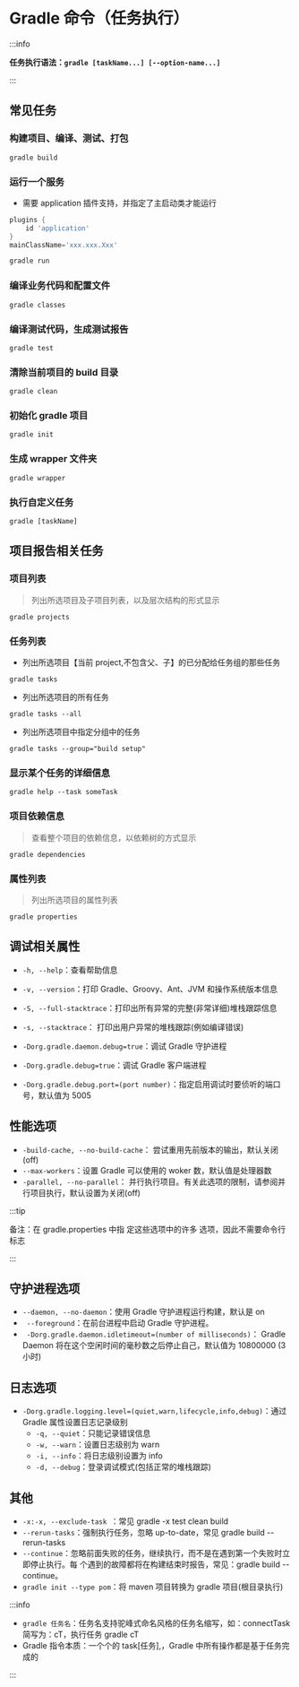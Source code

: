 # Gradle 命令（任务执行）

:::info

**任务执行语法：`gradle [taskName...] [--option-name...]`** 

::: 

## 常见任务

### 构建项目、编译、测试、打包

```shell
gradle build
```

### 运行一个服务

- 需要 application 插件支持，并指定了主启动类才能运行

```gradle
plugins {
    id 'application'
}
mainClassName='xxx.xxx.Xxx'
```

```gradle
gradle run
```

### 编译业务代码和配置文件

```shell
gradle classes
```

### 编译测试代码，生成测试报告

```shell
gradle test
```

### 清除当前项目的 build 目录

```shell
gradle clean
```

### 初始化 gradle 项目

```shell
gradle init
```

### 生成 wrapper 文件夹

```shell
gradle wrapper
```

### 执行自定义任务

```shell
gradle [taskName]
```



## 项目报告相关任务

### 项目列表

> 列出所选项目及子项目列表，以及层次结构的形式显示

```shell
gradle projects
```

### 任务列表

- 列出所选项目【当前 project,不包含父、子】的已分配给任务组的那些任务

```shell
gradle tasks
```

- 列出所选项目的所有任务

```shell
gradle tasks --all
```

- 列出所选项目中指定分组中的任务

```shell
gradle tasks --group="build setup"
```

### 显示某个任务的详细信息

```shell
gradle help --task someTask
```

### 项目依赖信息

> 查看整个项目的依赖信息，以依赖树的方式显示

```shell
gradle dependencies
```

### 属性列表

> 列出所选项目的属性列表

```shell
gradle properties
```

## 调试相关属性

- `-h, --help`：查看帮助信息
- `-v, --version`：打印 Gradle、Groovy、Ant、JVM 和操作系统版本信息
- `-S, --full-stacktrace`：打印出所有异常的完整(非常详细)堆栈跟踪信息

- `-s, --stacktrace`： 打印出用户异常的堆栈跟踪(例如编译错误)
- `-Dorg.gradle.daemon.debug=true`：调试 Gradle 守护进程
- `-Dorg.gradle.debug=true`：调试 Gradle 客户端进程
- `-Dorg.gradle.debug.port=(port number)`：指定启用调试时要侦听的端口号，默认值为 5005

## 性能选项

- `-build-cache, --no-build-cache`： 尝试重用先前版本的输出，默认关闭(off) 
- `--max-workers`：设置 Gradle 可以使用的 woker 数，默认值是处理器数 
- `-parallel, --no-parallel`： 并行执行项目。有关此选项的限制，请参阅并行项目执行，默认设置为关闭(off)

:::tip

备注：在 gradle.properties 中指 定这些选项中的许多 选项，因此不需要命令行标志

:::

## 守护进程选项

- `--daemon, --no-daemon`：使用 Gradle 守护进程运行构建，默认是 on
- ` --foreground`：在前台进程中启动 Gradle 守护进程。
- ` -Dorg.gradle.daemon.idletimeout=(number of milliseconds)`： Gradle Daemon 将在这个空闲时间的毫秒数之后停止自己，默认值为 10800000 (3 小时)

## 日志选项

- `-Dorg.gradle.logging.level=(quiet,warn,lifecycle,info,debug)`：通过 Gradle 属性设置日志记录级别
  - `-q, --quiet`：只能记录错误信息 
  - `-w, --warn`：设置日志级别为 warn 
  - `-i, --info`：将日志级别设置为 info
  - `-d, --debug`：登录调试模式(包括正常的堆栈跟踪)

## 其他

- `-x:-x, --exclude-task `：常见 gradle -x test clean build 
- `--rerun-tasks`：强制执行任务，忽略 up-to-date，常见 gradle build --rerun-tasks 
- `--continue`：忽略前面失败的任务，继续执行，而不是在遇到第一个失败时立即停止执行。每 个遇到的故障都将在构建结束时报告，常见：gradle build --continue。 
- `gradle init --type pom`：将 maven 项目转换为 gradle 项目(根目录执行) 

:::info

- `gradle 任务名`：任务名支持驼峰式命名风格的任务名缩写，如：connectTask 简写为：cT，执行任务 gradle cT
- Gradle 指令本质：一个个的 task[任务],，Gradle 中所有操作都是基于任务完成的

:::
